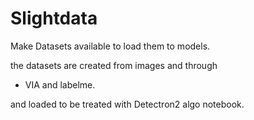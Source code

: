 # Slightdata 
Make Datasets available to load them to models. 

the datasets are created from images and through 
- VIA and labelme.

and loaded to be treated with Detectron2 algo notebook. 
